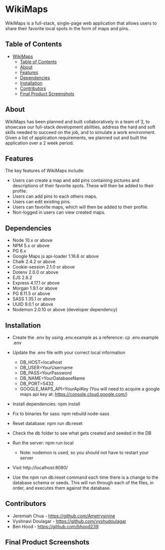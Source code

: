 # WikiMaps

WikiMaps is a full-stack, single-page web application that allows users to share their favorite local spots in the form of maps and pins.


## Table of Contents

- [WikiMaps](#wikimaps)
  - [Table of Contents](#table-of-contents)
  - [About](#about)
  - [Features](#features)
  - [Dependencies](#dependencies)
  - [Installation](#installation)
  - [Contributors](#contributors)
  - [Final Product Screenshots](#final-product-screenshots)

## About

WikiMaps has been planned and built collaboratively in a team of 3, to showcase our full-stack development abilities, address the hard and soft skills needed to succeed on the job, and to simulate a work environment. Given a list of application requirements, we planned out and built the application over a 2 week period.

## Features

The key features of WikiMaps include:

- Users can create a map and add pins containing pictures and descriptions of their favorite spots. These will then be added to their profile.
- Users can add pins to each others maps.
- Users can edit existing pins.
- Users can favorite maps, which will then be added to their profile.
- Non-logged in users can view created maps.

## Dependencies

- Node 10.x or above
- NPM 5.x or above
- PG 6.x
- Google Maps js api-loader 1.16.6 or above
- Chalk 2.4.2 or above
- Cookie-session 2.1.0 or above
- Dotenv 2.0.0 or above
- EJS 2.6.2
- Express 4.17.1 or above
- Morgan 1.9.1 or above
- PG 8.11.5 or above
- SASS 1.35.1 or above
- UUID 9.0.1 or above
- Nodemon 2.0.10 or above (developer dependency)

## Installation

- Create the .env by using .env.example as a reference: cp .env.example .env

- Update the .env file with your correct local information
  * DB_HOST=localhost
  * DB_USER=YourUsername
  * DB_PASS=YourPassword
  * DB_NAME=YourDatabaseName
  * DB_PORT=5432
  * GOOGLE_MAPS_API=YourApiKey (You will need to acquire a google maps api key at: https://console.cloud.google.com/)

- Install dependencies: npm install

- Fix to binaries for sass: npm rebuild node-sass

- Reset database: npm run db:reset

- Check the db folder to see what gets created and seeded in the DB

- Run the server: npm run local
  * Note: nodemon is used, so you should not have to restart your server

- Visit http://localhost:8080/

- Use the npm run db:reset command each time there is a change to the database schema or seeds. This will run through each of the files, in order, and executes them against the database.

## Contributors

- Jeremiah Chua - https://github.com/Ametrysinine
- Vyshnavi Doulagar - https://github.com/vyshudoulagar
- Ben Hood - https://github.com/bhood239

## Final Product Screenshots


